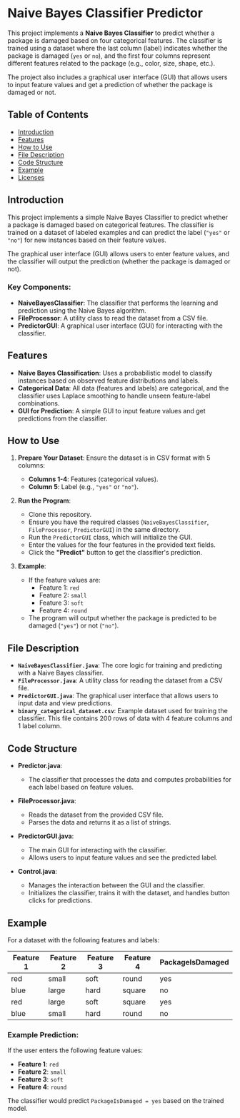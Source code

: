 # Naive Bayes Classifier Predictor

This project implements a **Naive Bayes Classifier** to predict whether a package is damaged based on four categorical features. The classifier is trained using a dataset where the last column (label) indicates whether the package is damaged (`yes` or `no`), and the first four columns represent different features related to the package (e.g., color, size, shape, etc.).

The project also includes a graphical user interface (GUI) that allows users to input feature values and get a prediction of whether the package is damaged or not.

## Table of Contents
- [Introduction](#introduction)
- [Features](#features)
- [How to Use](#how-to-use)
- [File Description](#file-description)
- [Code Structure](#code-structure)
- [Example](#example)
- [Licenses](#licenses)

## Introduction

This project implements a simple Naive Bayes Classifier to predict whether a package is damaged based on categorical features. The classifier is trained on a dataset of labeled examples and can predict the label (`"yes"` or `"no"`) for new instances based on their feature values.

The graphical user interface (GUI) allows users to enter feature values, and the classifier will output the prediction (whether the package is damaged or not).

### Key Components:
- **NaiveBayesClassifier**: The classifier that performs the learning and prediction using the Naive Bayes algorithm.
- **FileProcessor**: A utility class to read the dataset from a CSV file.
- **PredictorGUI**: A graphical user interface (GUI) for interacting with the classifier.

## Features

- **Naive Bayes Classification**: Uses a probabilistic model to classify instances based on observed feature distributions and labels.
- **Categorical Data**: All data (features and labels) are categorical, and the classifier uses Laplace smoothing to handle unseen feature-label combinations.
- **GUI for Prediction**: A simple GUI to input feature values and get predictions from the classifier.

## How to Use

1. **Prepare Your Dataset**: Ensure the dataset is in CSV format with 5 columns:
   - **Columns 1-4**: Features (categorical values).
   - **Column 5**: Label (e.g., `"yes"` or `"no"`).

2. **Run the Program**:
   - Clone this repository.
   - Ensure you have the required classes (`NaiveBayesClassifier`, `FileProcessor`, `PredictorGUI`) in the same directory.
   - Run the `PredictorGUI` class, which will initialize the GUI.
   - Enter the values for the four features in the provided text fields.
   - Click the **"Predict"** button to get the classifier's prediction.

3. **Example**:
   - If the feature values are:
     - Feature 1: `red`
     - Feature 2: `small`
     - Feature 3: `soft`
     - Feature 4: `round`
   - The program will output whether the package is predicted to be damaged (`"yes"`) or not (`"no"`).

## File Description

- **`NaiveBayesClassifier.java`**: The core logic for training and predicting with a Naive Bayes classifier.
- **`FileProcessor.java`**: A utility class for reading the dataset from a CSV file.
- **`PredictorGUI.java`**: The graphical user interface that allows users to input data and view predictions.
- **`binary_categorical_dataset.csv`**: Example dataset used for training the classifier. This file contains 200 rows of data with 4 feature columns and 1 label column.

## Code Structure

- **Predictor.java**: 
   - The classifier that processes the data and computes probabilities for each label based on feature values.

- **FileProcessor.java**: 
   - Reads the dataset from the provided CSV file.
   - Parses the data and returns it as a list of strings.

- **PredictorGUI.java**:
   - The main GUI for interacting with the classifier.
   - Allows users to input feature values and see the predicted label.

- **Control.java**:
   - Manages the interaction between the GUI and the classifier.
   - Initializes the classifier, trains it with the dataset, and handles button clicks for predictions.

## Example

For a dataset with the following features and labels:

| Feature 1 | Feature 2 | Feature 3 | Feature 4 | PackageIsDamaged |
|-----------|-----------|-----------|-----------|------------------|
| red       | small     | soft      | round     | yes              |
| blue      | large     | hard      | square    | no               |
| red       | large     | soft      | square    | yes              |
| blue      | small     | hard      | round     | no               |

### Example Prediction:
If the user enters the following feature values:
- **Feature 1**: `red`
- **Feature 2**: `small`
- **Feature 3**: `soft`
- **Feature 4**: `round`

The classifier would predict `PackageIsDamaged = yes` based on the trained model.
